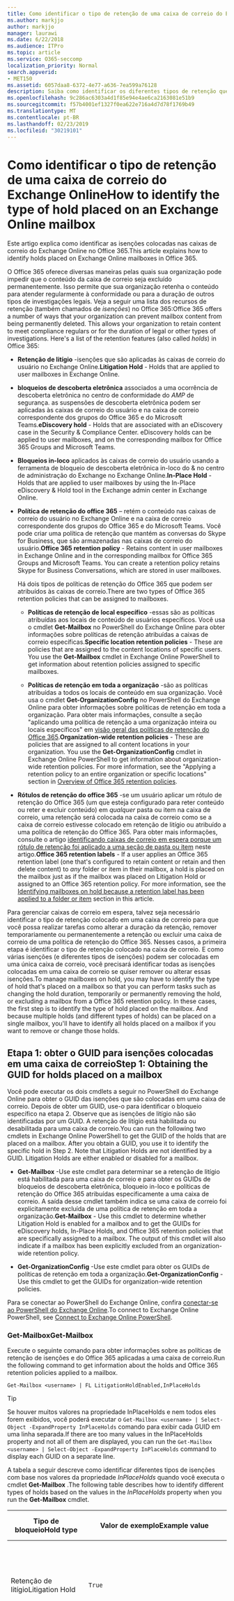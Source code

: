 ```yaml
---
title: Como identificar o tipo de retenção de uma caixa de correio do Exchange Online
ms.author: markjjo
author: markjjo
manager: laurawi
ms.date: 6/22/2018
ms.audience: ITPro
ms.topic: article
ms.service: O365-seccomp
localization_priority: Normal
search.appverid:
- MET150
ms.assetid: 6057daa8-6372-4e77-a636-7ea599a76128
description: Saiba como identificar os diferentes tipos de retenção que podem ser colocados em uma caixa de correio do Office 365. Esses tipos de isenções incluem retenção de litígio, bloqueios de descoberta eletrônica e políticas de retenção do Office 365. Você também pode determinar se um usuário foi excluído de uma política de retenção em toda a organização
ms.openlocfilehash: 9c286ac6303a4d1f85e94e4ae6ca2163081e51b9
ms.sourcegitcommit: f57b4001ef1327f0ea622e716a4d7d78f1769b49
ms.translationtype: MT
ms.contentlocale: pt-BR
ms.lasthandoff: 02/23/2019
ms.locfileid: "30219101"
---
```

# <a name="how-to-identify-the-type-of-hold-placed-on-an-exchange-online-mailbox"></a><span data-ttu-id="62c6f-105">Como identificar o tipo de retenção de uma caixa de correio do Exchange Online</span><span class="sxs-lookup"><span data-stu-id="62c6f-105">How to identify the type of hold placed on an Exchange Online mailbox</span></span>

<span data-ttu-id="62c6f-106">Este artigo explica como identificar as isenções colocadas nas caixas de correio do Exchange Online no Office 365.</span><span class="sxs-lookup"><span data-stu-id="62c6f-106">This article explains how to identify holds placed on Exchange Online mailboxes in Office 365.</span></span>

<span data-ttu-id="62c6f-p102">O Office 365 oferece diversas maneiras pelas quais sua organização pode impedir que o conteúdo da caixa de correio seja excluído permanentemente. Isso permite que sua organização retenha o conteúdo para atender regularmente à conformidade ou para a duração de outros tipos de investigações legais. Veja a seguir uma lista dos recursos de retenção (também chamados de *isenções*) no Office 365:</span><span class="sxs-lookup"><span data-stu-id="62c6f-p102">Office 365 offers a number of ways that your organization can prevent mailbox content from being permanently deleted. This allows your organization to retain content to meet compliance regulars or for the duration of legal or other types of investigations. Here's a list of the retention features (also called *holds*) in Office 365:</span></span>

- <span data-ttu-id="62c6f-110">**Retenção de litígio** -isenções que são aplicadas às caixas de correio do usuário no Exchange Online.</span><span class="sxs-lookup"><span data-stu-id="62c6f-110">**Litigation Hold** - Holds that are applied to user mailboxes in Exchange Online.</span></span>

- <span data-ttu-id="62c6f-p103">**bloqueios de descoberta eletrônica** associados a uma ocorrência de descoberta eletrônica no centro de conformidade do _AMP_ de segurança. as suspensões de descoberta eletrônica podem ser aplicadas às caixas de correio do usuário e na caixa de correio correspondente dos grupos do Office 365 e do Microsoft Teams.</span><span class="sxs-lookup"><span data-stu-id="62c6f-p103">**eDiscovery hold** - Holds that are associated with an eDiscovery case in the Security & Compliance Center. eDiscovery holds can be applied to user mailboxes, and on the corresponding mailbox for Office 365 Groups and Microsoft Teams.</span></span>

- <span data-ttu-id="62c6f-113">**Bloqueios in-loco** aplicados às caixas de correio do usuário usando a ferramenta de bloqueio de descoberta eletrônica in-loco do & no centro de administração do Exchange no Exchange Online.</span><span class="sxs-lookup"><span data-stu-id="62c6f-113">**In-Place Hold** - Holds that are applied to user mailboxes by using the In-Place eDiscovery & Hold tool in the Exchange admin center in Exchange Online.</span></span>

- <span data-ttu-id="62c6f-p104">**Política de retenção do office 365** – retém o conteúdo nas caixas de correio do usuário no Exchange Online e na caixa de correio correspondente dos grupos do Office 365 e do Microsoft Teams. Você pode criar uma política de retenção que mantém as conversas do Skype for Business, que são armazenadas nas caixas de correio do usuário.</span><span class="sxs-lookup"><span data-stu-id="62c6f-p104">**Office 365 retention policy** - Retains content in user mailboxes in Exchange Online and in the corresponding mailbox for Office 365 Groups and Microsoft Teams. You can create a retention policy retains Skype for Business Conversations, which are stored in user mailboxes.</span></span>

  <span data-ttu-id="62c6f-116">Há dois tipos de políticas de retenção do Office 365 que podem ser atribuídos às caixas de correio.</span><span class="sxs-lookup"><span data-stu-id="62c6f-116">There are two types of Office 365 retention policies that can be assigned to mailboxes.</span></span>

    - <span data-ttu-id="62c6f-p105">**Políticas de retenção de local específico** -essas são as políticas atribuídas aos locais de conteúdo de usuários específicos. Você usa o cmdlet **Get-Mailbox** no PowerShell do Exchange Online para obter informações sobre políticas de retenção atribuídas a caixas de correio específicas.</span><span class="sxs-lookup"><span data-stu-id="62c6f-p105">**Specific location retention policies** - These are policies that are assigned to the content locations of specific users. You use the **Get-Mailbox** cmdlet in Exchange Online PowerShell to get information about retention policies assigned to specific mailboxes.</span></span>

    - <span data-ttu-id="62c6f-p106">**Políticas de retenção em toda a organização** -são as políticas atribuídas a todos os locais de conteúdo em sua organização. Você usa o cmdlet **Get-OrganizationConfig** no PowerShell do Exchange Online para obter informações sobre políticas de retenção em toda a organização. Para obter mais informações, consulte a seção "aplicando uma política de retenção a uma organização inteira ou locais específicos" em [visão geral das políticas de retenção do Office 365](retention-policies.md#applying-a-retention-policy-to-an-entire-organization-or-specific-locations).</span><span class="sxs-lookup"><span data-stu-id="62c6f-p106">**Organization-wide retention policies** - These are policies that are assigned to all content locations in your organization. You use the **Get-OrganizationConfig** cmdlet in Exchange Online PowerShell to get information about organization-wide retention policies. For more information, see the "Applying a retention policy to an entire organization or specific locations" section in [Overview of Office 365 retention policies](retention-policies.md#applying-a-retention-policy-to-an-entire-organization-or-specific-locations).</span></span>

- <span data-ttu-id="62c6f-p107">**Rótulos de retenção do office 365** -se um usuário aplicar um rótulo de retenção do Office 365 (um que esteja configurado para reter conteúdo ou reter e excluir conteúdo) em *qualquer* pasta ou item na caixa de correio, uma retenção será colocada na caixa de correio como se a caixa de correio estivesse colocado em retenção de litígio ou atribuído a uma política de retenção do Office 365. Para obter mais informações, consulte o artigo [identificando caixas de correio em espera porque um rótulo de retenção foi aplicado a uma seção de pasta ou item](#identifying-mailboxes-on-hold-because-a-label-has-been-applied-to-a-folder-or-item) neste artigo.</span><span class="sxs-lookup"><span data-stu-id="62c6f-p107">**Office 365 retention labels** - If a user applies an Office 365 retention label (one that's configured to retain content or retain and then delete content) to *any* folder or item in their mailbox, a hold is placed on the mailbox just as if the mailbox was placed on Litigation Hold or assigned to an Office 365 retention policy. For more information, see the [Identifying mailboxes on hold because a retention label has been applied to a folder or item](#identifying-mailboxes-on-hold-because-a-label-has-been-applied-to-a-folder-or-item) section in this article.</span></span>

<span data-ttu-id="62c6f-p108">Para gerenciar caixas de correio em espera, talvez seja necessário identificar o tipo de retenção colocado em uma caixa de correio para que você possa realizar tarefas como alterar a duração da retenção, remover temporariamente ou permanentemente a retenção ou excluir uma caixa de correio de uma política de retenção do Office 365. Nesses casos, a primeira etapa é identificar o tipo de retenção colocado na caixa de correio. E como várias isenções (e diferentes tipos de isenções) podem ser colocadas em uma única caixa de correio, você precisará identificar todas as isenções colocadas em uma caixa de correio se quiser remover ou alterar essas isenções.</span><span class="sxs-lookup"><span data-stu-id="62c6f-p108">To manage mailboxes on hold, you may have to identify the type of hold that's placed on a mailbox so that you can perform tasks such as changing the hold duration, temporarily or permanently removing the hold, or excluding a mailbox from a Office 365 retention policy. In these cases, the first step is to identify the type of hold placed on the mailbox. And because multiple holds (and different types of holds) can be placed on a single mailbox, you'll have to identify all holds placed on a mailbox if you want to remove or change those holds.</span></span>

## <a name="step-1-obtaining-the-guid-for-holds-placed-on-a-mailbox"></a><span data-ttu-id="62c6f-127">Etapa 1: obter o GUID para isenções colocadas em uma caixa de correio</span><span class="sxs-lookup"><span data-stu-id="62c6f-127">Step 1: Obtaining the GUID for holds placed on a mailbox</span></span>

<span data-ttu-id="62c6f-p109">Você pode executar os dois cmdlets a seguir no PowerShell do Exchange Online para obter o GUID das isenções que são colocadas em uma caixa de correio. Depois de obter um GUID, use-o para identificar o bloqueio específico na etapa 2. Observe que as isenções de litígio não são identificadas por um GUID. A retenção de litígio está habilitada ou desabilitada para uma caixa de correio.</span><span class="sxs-lookup"><span data-stu-id="62c6f-p109">You can run the following two cmdlets in Exchange Online PowerShell to get the GUID of the holds that are placed on a mailbox. After you obtain a GUID, you use it to identify the specific hold in Step 2. Note that Litigation Holds are not identified by a GUID. Litigation Holds are either enabled or disabled for a mailbox.</span></span>

- <span data-ttu-id="62c6f-p110">**Get-Mailbox** -Use este cmdlet para determinar se a retenção de litígio está habilitada para uma caixa de correio e para obter os GUIDs de bloqueios de descoberta eletrônica, bloqueio in-loco e políticas de retenção do Office 365 atribuídas especificamente a uma caixa de correio. A saída desse cmdlet também indica se uma caixa de correio foi explicitamente excluída de uma política de retenção em toda a organização.</span><span class="sxs-lookup"><span data-stu-id="62c6f-p110">**Get-Mailbox** - Use this cmdlet to determine whether Litigation Hold is enabled for a mailbox and to get the GUIDs for eDiscovery holds, In-Place Holds, and Office 365 retention policies that are specifically assigned to a mailbox. The output of this cmdlet will also indicate if a mailbox has been explicitly excluded from an organization-wide retention policy.</span></span>

- <span data-ttu-id="62c6f-134">**Get-OrganizationConfig** -Use este cmdlet para obter os GUIDs de políticas de retenção em toda a organização.</span><span class="sxs-lookup"><span data-stu-id="62c6f-134">**Get-OrganizationConfig** - Use this cmdlet to get the GUIDs for organization-wide retention policies.</span></span>

<span data-ttu-id="62c6f-135">Para se conectar ao PowerShell do Exchange Online, confira [conectar-se ao PowerShell do Exchange Online](https://docs.microsoft.com/powershell/exchange/exchange-online/connect-to-exchange-online-powershell/connect-to-exchange-online-powershell?view=exchange-ps).</span><span class="sxs-lookup"><span data-stu-id="62c6f-135">To connect to Exchange Online PowerShell, see [Connect to Exchange Online PowerShell](https://docs.microsoft.com/powershell/exchange/exchange-online/connect-to-exchange-online-powershell/connect-to-exchange-online-powershell?view=exchange-ps).</span></span>

### <a name="get-mailbox"></a><span data-ttu-id="62c6f-136">Get-Mailbox</span><span class="sxs-lookup"><span data-stu-id="62c6f-136">Get-Mailbox</span></span>

<span data-ttu-id="62c6f-137">Execute o seguinte comando para obter informações sobre as políticas de retenção de isenções e do Office 365 aplicadas a uma caixa de correio.</span><span class="sxs-lookup"><span data-stu-id="62c6f-137">Run the following command to get information about the holds and Office 365 retention policies applied to a mailbox.</span></span>

```
Get-Mailbox <username> | FL LitigationHoldEnabled,InPlaceHolds
```

> [!TIP]
> <span data-ttu-id="62c6f-138">Se houver muitos valores na propriedade InPlaceHolds e nem todos eles forem exibidos, você poderá executar o `Get-Mailbox <username> | Select-Object -ExpandProperty InPlaceHolds` comando para exibir cada GUID em uma linha separada.</span><span class="sxs-lookup"><span data-stu-id="62c6f-138">If there are too many values in the InPlaceHolds property and not all of them are displayed, you can run the `Get-Mailbox <username> | Select-Object -ExpandProperty InPlaceHolds` command to display each GUID on a separate line.</span></span>

<span data-ttu-id="62c6f-139">A tabela a seguir descreve como identificar diferentes tipos de isenções com base nos valores da propriedade *InPlaceHolds* quando você executa o cmdlet **Get-Mailbox** .</span><span class="sxs-lookup"><span data-stu-id="62c6f-139">The following table describes how to identify different types of holds based on the values in the *InPlaceHolds* property when you run the **Get-Mailbox** cmdlet.</span></span>


|<span data-ttu-id="62c6f-140">Tipo de bloqueio</span><span class="sxs-lookup"><span data-stu-id="62c6f-140">Hold type</span></span>  |<span data-ttu-id="62c6f-141">Valor de exemplo</span><span class="sxs-lookup"><span data-stu-id="62c6f-141">Example value</span></span>  |<span data-ttu-id="62c6f-142">Como identificar a isenção</span><span class="sxs-lookup"><span data-stu-id="62c6f-142">How to identify the hold</span></span>  |
|---------|---------|---------|
|<span data-ttu-id="62c6f-143">Retenção de litígio</span><span class="sxs-lookup"><span data-stu-id="62c6f-143">Litigation Hold</span></span>     |    `True`     |     <span data-ttu-id="62c6f-144">A retenção de litígio está habilitada para uma caixa \*\* de correio se a propriedade `True`LitigationHoldEnabled estiver definida como.</span><span class="sxs-lookup"><span data-stu-id="62c6f-144">Litigation Hold is enabled for a mailbox if the *LitigationHoldEnabled* property is set to `True`.</span></span>    |
|<span data-ttu-id="62c6f-145">retenção de descoberta eletrônica</span><span class="sxs-lookup"><span data-stu-id="62c6f-145">eDiscovery hold</span></span>     |  `UniH7d895d48-7e23-4a8d-8346-533c3beac15d`       |   <span data-ttu-id="62c6f-p111">A *Propriedade InPlaceHolds* contém o GUID de qualquer isenção associada a uma ocorrência de descoberta eletrônica no centro de conformidade do _AMP_ de segurança. É possível dizer que esse é um bloqueio de descoberta eletrônica porque o GUID `UniH` começa com o prefixo (que denota uma retenção unificada).</span><span class="sxs-lookup"><span data-stu-id="62c6f-p111">The *InPlaceHolds property* contains the GUID of any hold associated with an eDiscovery case in the Security & Compliance Center. You can tell this is an eDiscovery hold because the GUID starts with the `UniH` prefix (which denotes a Unified Hold).</span></span>      |
|<span data-ttu-id="62c6f-148">Bloqueio In-loco</span><span class="sxs-lookup"><span data-stu-id="62c6f-148">In-Place Hold</span></span>     |     `c0ba3ce811b6432a8751430937152491` <br/> <span data-ttu-id="62c6f-149">ou</span><span class="sxs-lookup"><span data-stu-id="62c6f-149">or</span></span> <br/> `cld9c0a984ca74b457fbe4504bf7d3e00de`  |     <span data-ttu-id="62c6f-p112">A propriedade *InPlaceHolds* contém o GUID do bloqueio in-loco colocado na caixa de correio. Você pode dizer que isso é um bloqueio in-loco, pois o GUID não começa com um prefixo ou começa com o `cld` prefixo.</span><span class="sxs-lookup"><span data-stu-id="62c6f-p112">The *InPlaceHolds* property contains the GUID of the In-Place Hold that's placed on the mailbox. You can tell this is an In-Place Hold because the GUID either doesn't start with a prefix or it starts with the `cld` prefix.</span></span>     |
|<span data-ttu-id="62c6f-152">Política de retenção do Office 365 aplicada especificamente à caixa de correio</span><span class="sxs-lookup"><span data-stu-id="62c6f-152">Office 365 retention policy specifically applied to the mailbox</span></span>     |    `mbxcdbbb86ce60342489bff371876e7f224:1` <br/> <span data-ttu-id="62c6f-153">ou</span><span class="sxs-lookup"><span data-stu-id="62c6f-153">or</span></span> <br/> `skp127d7cf1076947929bf136b7a2a8c36f:3`     |     <span data-ttu-id="62c6f-p113">A propriedade InPlaceHolds contém GUIDs de qualquer política de retenção de local específica que é aplicada à caixa de correio. Você pode identificar as políticas de retenção porque o GUID começa `mbx` com o `skp` ou o prefixo. O `skp` prefixo indica que a política de retenção é aplicada às conversas do Skype for Business na caixa de correio do usuário.</span><span class="sxs-lookup"><span data-stu-id="62c6f-p113">The InPlaceHolds property contains GUIDs of any specific location retention policy that's applied to the mailbox. You can identify retention policies because the GUID starts with the `mbx` or the `skp` prefix. The `skp` prefix indicates that the retention policy is applied to Skype for Business conversations in the user's mailbox.</span></span>    |
|<span data-ttu-id="62c6f-157">Excluído de uma política de retenção do Office 365 em toda a organização</span><span class="sxs-lookup"><span data-stu-id="62c6f-157">Excluded from an organization-wide Office 365 retention policy</span></span>     |   `-mbxe9b52bf7ab3b46a286308ecb29624696`      |     <span data-ttu-id="62c6f-158">Se uma caixa de correio for excluída de uma política de retenção do Office 365 em toda a organização, o GUID da política de retenção para a qual a caixa de correio é excluída `-mbx` é exibida na propriedade InPlaceHolds e é identificado pelo prefixo.</span><span class="sxs-lookup"><span data-stu-id="62c6f-158">If a mailbox is excluded from an organization-wide Office 365 retention policy, the GUID for the retention policy the mailbox is excluded from is displayed in the InPlaceHolds property and is identified by the `-mbx` prefix.</span></span>    |

### <a name="get-organizationconfig"></a><span data-ttu-id="62c6f-159">Get-OrganizationConfig</span><span class="sxs-lookup"><span data-stu-id="62c6f-159">Get-OrganizationConfig</span></span>
<span data-ttu-id="62c6f-p114">Se a propriedade *InPlaceHolds* estiver vazia quando você executar o cmdlet **Get-Mailbox** , ainda poderá haver uma ou mais políticas de retenção do Office 365 em toda a organização aplicadas à caixa de correio. Execute o seguinte comando no PowerShell do Exchange Online para obter uma lista de GUIDs para as políticas de retenção do Office 365 em toda a organização.</span><span class="sxs-lookup"><span data-stu-id="62c6f-p114">If the *InPlaceHolds* property is empty when you run the **Get-Mailbox** cmdlet, there still may be one or more organization-wide Office 365 retention policies applied to the mailbox. Run the following command in Exchange Online PowerShell to get a list of GUIDs for organization-wide Office 365 retention policies.</span></span>

```
Get-OrganizationConfig | FL InPlaceHolds
```

> [!TIP]
> <span data-ttu-id="62c6f-162">Se houver muitos valores na propriedade InPlaceHolds e nem todos eles forem exibidos, você poderá executar o `Get-OrganizationConfig | Select-Object -ExpandProperty InPlaceHolds` comando para exibir cada GUID em uma linha separada.</span><span class="sxs-lookup"><span data-stu-id="62c6f-162">If there are too many values in the InPlaceHolds property and not all of them are displayed, you can run the `Get-OrganizationConfig | Select-Object -ExpandProperty InPlaceHolds` command to display each GUID on a separate line.</span></span>

<span data-ttu-id="62c6f-163">A tabela a seguir descreve os diferentes tipos de bloqueios de toda a organização e como identificar cada tipo com base nos GUIDs contidos na propriedade *InPlaceHolds* quando você executa o cmdlet **Get-OrganizationConfig** .</span><span class="sxs-lookup"><span data-stu-id="62c6f-163">The following table describes the different types of organization-wide holds and how to identify each type based on the GUIDs contained in *InPlaceHolds* property when you run the **Get-OrganizationConfig** cmdlet.</span></span>


|<span data-ttu-id="62c6f-164">Tipo de bloqueio</span><span class="sxs-lookup"><span data-stu-id="62c6f-164">Hold type</span></span>  |<span data-ttu-id="62c6f-165">Valor de exemplo</span><span class="sxs-lookup"><span data-stu-id="62c6f-165">Example value</span></span>  |<span data-ttu-id="62c6f-166">Descrição</span><span class="sxs-lookup"><span data-stu-id="62c6f-166">Description</span></span>  |
|---------|---------|---------|
|<span data-ttu-id="62c6f-167">Políticas de retenção do Office 365 aplicadas a caixas de correio do Exchange, pastas públicas do Exchange e chats do Microsoft Teams</span><span class="sxs-lookup"><span data-stu-id="62c6f-167">Office 365 retention policies applied to Exchange mailboxes, Exchange public folders, and Teams chats</span></span>    |      `mbx7cfb30345d454ac0a989ab3041051209:2`   |   <span data-ttu-id="62c6f-p115">Políticas de retenção em toda a organização aplicadas às caixas de correio do Exchange, pastas públicas do Exchange e chats do 1xN no Microsoft Teams são identificadas `mbx` por GUIDs que começam com o prefixo. Observe que os chat do 1xN são armazenados na caixa de correio dos participantes individuais do chat.</span><span class="sxs-lookup"><span data-stu-id="62c6f-p115">Organization-wide retention policies applied to Exchange mailboxes, Exchange public folders, and 1xN chats in Microsoft Teams are identified by GUIDs that start with the `mbx` prefix. Note that 1xN chats are stored in the mailbox of the individual chat participants.</span></span>      |
|<span data-ttu-id="62c6f-170">Política de retenção do Office 365 aplicada a grupos do Office 365 e mensagens de canal do teams</span><span class="sxs-lookup"><span data-stu-id="62c6f-170">Office 365 retention policy applied to Office 365 Groups and Teams channel messages</span></span>     |   `grp1a0a132ee8944501a4bb6a452ec31171:3`      |    <span data-ttu-id="62c6f-p116">Políticas de retenção em toda a organização aplicadas a grupos do Office 365 e mensagens de canal no Microsoft Teams são identificadas por `grp` GUIDs que começam com o prefixo. Observe que as mensagens do canal são armazenadas na caixa de correio de grupo associada a uma equipe da Microsoft.</span><span class="sxs-lookup"><span data-stu-id="62c6f-p116">Organization-wide retention policies applied to Office 365 groups and channel messages in Microsoft Teams are identified by GUIDs that start with the `grp` prefix. Note that channel messages are stored in the group mailbox that is associated with a Microsoft Team.</span></span>     |

<span data-ttu-id="62c6f-173">Para obter mais políticas de retenção de informações aplicadas ao Microsoft Teams, consulte a seção "local da equipe" [visão geral das políticas de retenção](retention-policies.md#applying-a-retention-policy-to-an-entire-organization-or-specific-locations).</span><span class="sxs-lookup"><span data-stu-id="62c6f-173">For more information retention policies applied to Microsoft Teams, see the "Teams location" section [Overview of retention policies](retention-policies.md#applying-a-retention-policy-to-an-entire-organization-or-specific-locations).</span></span>

### <a name="understanding-the-format-of-the-inplaceholds-value-for-retention-policies"></a><span data-ttu-id="62c6f-174">Noções básicas sobre o formato do valor InPlaceHolds para políticas de retenção</span><span class="sxs-lookup"><span data-stu-id="62c6f-174">Understanding the format of the InPlaceHolds value for retention policies</span></span>

<span data-ttu-id="62c6f-p117">Além do prefixo (MBX, SKP ou GRP) que identifica um item na propriedade InPlaceHolds como uma política de retenção do Office 365, o valor também contém um sufixo que identifica o tipo de ação de retenção que é configurado para a política. Por exemplo, o sufixo de ação é realçado em negrito nos seguintes exemplos:</span><span class="sxs-lookup"><span data-stu-id="62c6f-p117">In addition to the prefix (mbx, skp, or grp) that identifies an item in the InPlaceHolds property as an Office 365 retention policy, the value also contains a suffix that identifies the type of retention action that's configured for the policy. For example, the action suffix is highlighted in bold type in the following examples:</span></span>

   <span data-ttu-id="62c6f-177">`skp127d7cf1076947929bf136b7a2a8c36f`**: 1**</span><span class="sxs-lookup"><span data-stu-id="62c6f-177">`skp127d7cf1076947929bf136b7a2a8c36f`**:1**</span></span>

   <span data-ttu-id="62c6f-178">`mbx7cfb30345d454ac0a989ab3041051209`**: 2**</span><span class="sxs-lookup"><span data-stu-id="62c6f-178">`mbx7cfb30345d454ac0a989ab3041051209`**:2**</span></span>

   <span data-ttu-id="62c6f-179">`grp1a0a132ee8944501a4bb6a452ec31171`**: 3**</span><span class="sxs-lookup"><span data-stu-id="62c6f-179">`grp1a0a132ee8944501a4bb6a452ec31171`**:3**</span></span>

<span data-ttu-id="62c6f-180">A tabela a seguir define as três ações de retenção possíveis:</span><span class="sxs-lookup"><span data-stu-id="62c6f-180">The following table defines the three possible retention actions:</span></span>

|<span data-ttu-id="62c6f-181">Valor</span><span class="sxs-lookup"><span data-stu-id="62c6f-181">Value</span></span>  |<span data-ttu-id="62c6f-182">Descrição</span><span class="sxs-lookup"><span data-stu-id="62c6f-182">Description</span></span>  |
|---------|---------|
|<span data-ttu-id="62c6f-183">**1**</span><span class="sxs-lookup"><span data-stu-id="62c6f-183">**1**</span></span>     | <span data-ttu-id="62c6f-184">Indica que a política de retenção está configurada para excluir itens; a política não retém itens.</span><span class="sxs-lookup"><span data-stu-id="62c6f-184">Indicates the retention policy is configured to delete items; the policy doesn't retain items.</span></span>        |
|<span data-ttu-id="62c6f-185">**duas**</span><span class="sxs-lookup"><span data-stu-id="62c6f-185">**2**</span></span>    |    <span data-ttu-id="62c6f-186">Indica que a política de retenção está configurada para reter itens; a política não excluirá itens depois que o período de retenção expirar.</span><span class="sxs-lookup"><span data-stu-id="62c6f-186">Indicates the retention policy is configured to hold items; the policy doesn't delete items after the retention period expires.</span></span>     |
|<span data-ttu-id="62c6f-187">**3D**</span><span class="sxs-lookup"><span data-stu-id="62c6f-187">**3**</span></span>     |   <span data-ttu-id="62c6f-188">Indica que a política de retenção está configurada para reter itens e excluí-los depois que o período de retenção expira.</span><span class="sxs-lookup"><span data-stu-id="62c6f-188">Indicates the retention policy is configured to hold items and then delete them after the retention period expires.</span></span>      |

<span data-ttu-id="62c6f-189">Para obter mais informações sobre ações de retenção, consulte a seção "retendo conteúdo por um período específico de tempo" em [visão geral das políticas de retenção](retention-policies.md#retaining-content-for-a-specific-period-of-time).</span><span class="sxs-lookup"><span data-stu-id="62c6f-189">For more information about retention actions, see the "Retaining content for a specific period of time" section in [Overview of retention policies](retention-policies.md#retaining-content-for-a-specific-period-of-time).</span></span>
   
## <a name="step-2-using-the-guid-to-identify-the-hold"></a><span data-ttu-id="62c6f-190">Etapa 2: usar o GUID para identificar a retenção</span><span class="sxs-lookup"><span data-stu-id="62c6f-190">Step 2: Using the GUID to identify the hold</span></span>

<span data-ttu-id="62c6f-p118">Depois de obter o GUID de uma retenção aplicada a uma caixa de correio, a próxima etapa é usar esse GUID para identificar a isenção. As seções a seguir mostram como identificar o nome da retenção (e outras informações) usando o GUID de retenção.</span><span class="sxs-lookup"><span data-stu-id="62c6f-p118">After you obtain the GUID for a hold that is applied to a mailbox, the next step is to use that GUID to identify the hold. The following sections show how to identify the name of the hold (and other information) by using the hold GUID.</span></span>

### <a name="ediscovery-holds"></a><span data-ttu-id="62c6f-193">bloqueios de descoberta eletrônica</span><span class="sxs-lookup"><span data-stu-id="62c6f-193">eDiscovery holds</span></span>

<span data-ttu-id="62c6f-p119">Execute os seguintes comandos no Security & Compliance Center PowerShell para identificar uma retenção de descoberta eletrônica aplicada à caixa de correio. Use o GUID (não incluindo o prefixo UniH) para o bloqueio de descoberta eletrônica que você identificou na etapa 1. O primeiro comando cria uma variável que contém informações sobre a retenção; Essa variável é usada em outros comandos. O segundo comando exibe o nome da ocorrência de descoberta eletrônica à qual a retenção está associada. O terceiro comando exibe o nome da retenção e uma lista das caixas de correio às quais o bloqueio se aplica.</span><span class="sxs-lookup"><span data-stu-id="62c6f-p119">Run the following commands in Security & Compliance Center PowerShell to identify an eDiscovery hold that's applied to the mailbox. Use the GUID (not including the UniH prefix) for the eDiscovery hold that you identified in Step 1. The first command creates a variable that contains information about the hold; this variable is used in the other commands. The second command displays the name of the eDiscovery case the hold is associated with. The third command displays the name of the hold and a list of the mailboxes the hold applies to.</span></span>

```
$CaseHold = Get-CaseHoldPolicy <hold GUID without prefix>
```

```
Get-ComplianceCase $CaseHold.CaseId | FL Name
```

```
$CaseHold | FL Name,ExchangeLocation
```

<span data-ttu-id="62c6f-199">Para se conectar ao & de segurança do centro de conformidade do Windows, confira [conectar-se ao PowerShell do centro de conformidade do Office 365 Security &](https://docs.microsoft.com/powershell/exchange/office-365-scc/connect-to-scc-powershell/connect-to-scc-powershell?view=exchange-ps).</span><span class="sxs-lookup"><span data-stu-id="62c6f-199">To connect to Security & Compliance Center PowerShell, see  [Connect to Office 365 Security & Compliance Center PowerShell](https://docs.microsoft.com/powershell/exchange/office-365-scc/connect-to-scc-powershell/connect-to-scc-powershell?view=exchange-ps).</span></span>

### <a name="in-place-holds"></a><span data-ttu-id="62c6f-200">Bloqueio In-loco</span><span class="sxs-lookup"><span data-stu-id="62c6f-200">In-Place Holds</span></span>

<span data-ttu-id="62c6f-p120">Execute o seguinte comando no PowerShell do Exchange Online para identificar o bloqueio in-loco aplicado à caixa de correio. Use o GUID do bloqueio in-loco identificado na etapa 1. O comando exibe o nome da retenção e uma lista das caixas de correio às quais o bloqueio se aplica.</span><span class="sxs-lookup"><span data-stu-id="62c6f-p120">Run the following command in Exchange Online PowerShell to identify the In-Place Hold that's applied to the mailbox. Use the GUID for the In-Place Hold that you identified in Step 1. The command displays the name of the hold and a list of the mailboxes the hold applies to.</span></span>

```
Get-MailboxSearch -InPlaceHoldIdentity <hold GUID> | FL Name,SourceMailboxes
```
<span data-ttu-id="62c6f-204">Observe que, se o GUID do bloqueio in-loco começar com o `cld` prefixo, certifique-se de incluir o prefixo ao executar o comando anterior.</span><span class="sxs-lookup"><span data-stu-id="62c6f-204">Note that if the GUID for the In-Place Hold starts with the `cld` prefix, be sure to include the prefix when running the previous command.</span></span>

### <a name="office-365-retention-policies"></a><span data-ttu-id="62c6f-205">Políticas de retenção do Office 365</span><span class="sxs-lookup"><span data-stu-id="62c6f-205">Office 365 retention policies</span></span>

<span data-ttu-id="62c6f-p121">Execute o seguinte comando no & de segurança do centro de conformidade do Microsoft PowerShell para identificar a política de retenção do Office 365 (local de toda a organização ou específica) que é aplicada à caixa de correio. Use o GUID (sem incluir o prefixo MBX, SKP ou GRP ou o sufixo de ação) identificado na etapa 1.</span><span class="sxs-lookup"><span data-stu-id="62c6f-p121">Run the following command in Security & Compliance Center PowerShell to identity the Office 365 retention policy (organization-wide or specific location) that's applied to the mailbox. Use the GUID (not including the mbx, skp, or grp prefix or the action suffix) that you identified in Step 1.</span></span>

```
Get-RetentionCompliancePolicy <hold GUID without prefix or suffix> -DistributionDetail  | FL Name,*Location
```

## <a name="identifying-mailboxes-on-hold-because-a-retention-label-has-been-applied-to-a-folder-or-item"></a><span data-ttu-id="62c6f-208">Identificando caixas de correio em espera porque um rótulo de retenção foi aplicado a uma pasta ou item</span><span class="sxs-lookup"><span data-stu-id="62c6f-208">Identifying mailboxes on hold because a retention label has been applied to a folder or item</span></span>

<span data-ttu-id="62c6f-p122">Sempre que um usuário aplica um rótulo de retenção que é configurado para reter conteúdo ou reter e, em seguida, excluir conteúdo para qualquer pasta ou item em suas caixas de correio, a propriedade de caixa de correio *ComplianceTagHoldApplied* é definida como **true**. Quando isso acontece, a caixa de correio é considerada em espera, assim como se foi feita em retenção de litígio ou atribuída a uma política de retenção do Office 365. Quando a propriedade *ComplianceTagHoldApplied* é definida como **true**, as seguintes coisas podem ocorrer:</span><span class="sxs-lookup"><span data-stu-id="62c6f-p122">Whenever a user applies a retention label that's configured to retain content or retain and then delete content to any folder or item in their mailbox, the *ComplianceTagHoldApplied* mailbox property is set to **True**. When this happens, the mailbox is considered to be on hold, just as if it was placed on Litigation Hold or assigned to an Office 365 retention policy. When the *ComplianceTagHoldApplied* property is set to **True**, the following things may occur:</span></span>

- <span data-ttu-id="62c6f-212">Se a caixa de correio ou a conta de usuário do Office 365 do usuário for excluída, a caixa de correio se tornará uma [caixa de correio inativa](inactive-mailboxes-in-office-365.md).</span><span class="sxs-lookup"><span data-stu-id="62c6f-212">If the mailbox or the user's Office 365 user account is deleted, the mailbox becomes an [inactive mailbox](inactive-mailboxes-in-office-365.md).</span></span>
- <span data-ttu-id="62c6f-213">Você não poderá desabilitar a caixa de correio (a caixa de correio principal ou a caixa de correio de arquivo morto, se ela estiver habilitada).</span><span class="sxs-lookup"><span data-stu-id="62c6f-213">You won't be able to disable the mailbox (either the primary mailbox or the archive mailbox, if it's enabled).</span></span>
- <span data-ttu-id="62c6f-p123">Os itens na caixa de correio podem ser mantidos mais tempo do que o esperado. Isso ocorre porque a caixa de correio está em espera e, portanto, nenhum item será excluído permanentemente (limpo).</span><span class="sxs-lookup"><span data-stu-id="62c6f-p123">Items in the mailbox may be retained longer than expected. This is because the mailbox is on hold and therefore no items will be permanently deleted (purged).</span></span>

<span data-ttu-id="62c6f-216">Para exibir o valor da propriedade *ComplianceTagHoldApplied* , execute o seguinte comando no PowerShell do Exchange Online:</span><span class="sxs-lookup"><span data-stu-id="62c6f-216">To view the value of the *ComplianceTagHoldApplied* property, run the following command in Exchange Online PowerShell:</span></span>

```
Get-Mailbox <username> |FL ComplianceTagHoldApplied
```

<span data-ttu-id="62c6f-217">Para obter mais informações sobre rótulos de retenção, consulte [visão geral dos rótulos de retenção do Office 365](labels.md).</span><span class="sxs-lookup"><span data-stu-id="62c6f-217">For more information about retention labels, see [Overview of Office 365 retention labels](labels.md).</span></span>

## <a name="managing-mailboxes-on-delay-hold"></a><span data-ttu-id="62c6f-218">Gerenciando caixas de correio em espera de atraso</span><span class="sxs-lookup"><span data-stu-id="62c6f-218">Managing mailboxes on delay hold</span></span>

<span data-ttu-id="62c6f-p124">Após qualquer tipo de retenção ser removido de uma caixa de correio, o valor da propriedade de caixa de correio *DelayHoldApplied* é definido como **true**. Isso ocorre na próxima vez que o assistente de pasta gerenciada processa a caixa de correio e detecta que uma retenção foi removida. Isso é chamado de espera de *atraso* e significa que a remoção real da retenção está atrasada por 30 dias para evitar que os dados sejam excluídos permanentemente (removidos) da caixa de correio. Isso dá aos administradores uma oportunidade de Pesquisar ou recuperar itens de caixa de correio que serão removidos após a retenção ser realmente removida. Quando um atraso de espera é colocado na caixa de correio, a caixa de correio ainda é considerada em espera por uma duração ilimitada, como se a caixa de correio estivesse em retenção de litígio. Após 30 dias, o atraso esperado expira e o Office 365 tentará automaticamente remover o atraso de espera (definindo a propriedade *DelayHoldApplied* como **false**) para que a retenção seja realmente removida. Após a propriedade *DelayHoldApplied* como **false**, os itens marcados para remoção serão removidos na próxima vez que a caixa de correio for processada pelo assistente de pasta gerenciada.</span><span class="sxs-lookup"><span data-stu-id="62c6f-p124">After any type of hold is removed from a mailbox, the value of the *DelayHoldApplied* mailbox property is set to **True**. This occurs the next time the Managed Folder Assistant processes the mailbox and detects that a hold has been removed. This is called a *delay hold* and means that the actual removal of the hold is delayed for 30 days to prevent data from being permanently deleted (purged) from the mailbox. This gives admins an opportunity to search for or recover mailbox items that will be purged after the hold is actually removed. When a delay hold is placed on the mailbox, the mailbox is still considered to be on hold for an unlimited duration, as if the mailbox was on Litigation Hold. After 30 days, the delay hold expires, and Office 365 will automatically attempt to remove the delay hold (by setting the *DelayHoldApplied* property to **False**) so that the hold will be actually removed. After the *DelayHoldApplied* property to **False**, items that are marked for removal will be purged the next time the mailbox is processed by the Managed Folder Assistant.</span></span>

<span data-ttu-id="62c6f-226">Para exibir o valor da propriedade *DelayHoldApplied* de uma caixa de correio, execute o seguinte comando no PowerShell do Exchange Online.</span><span class="sxs-lookup"><span data-stu-id="62c6f-226">To view the value for the *DelayHoldApplied* property for a mailbox, run the following command in Exchange Online PowerShell.</span></span>

```
Get-Mailbox <username> | FL DelayHoldApplied
```

<span data-ttu-id="62c6f-227">Para remover o atraso antes da expiração, você pode executar o seguinte comando no PowerShell do Exchange Online:</span><span class="sxs-lookup"><span data-stu-id="62c6f-227">To remove the delay hold before it expires, you can run the following command in Exchange Online PowerShell:</span></span> 
 
```
Set-Mailbox <username> -RemoveDelayHoldApplied
```
<span data-ttu-id="62c6f-228">Observe que você deve receber a função de retenção legal no Exchange Online para usar o parâmetro *RemoveDelayHoldApplied*</span><span class="sxs-lookup"><span data-stu-id="62c6f-228">Note that you must be assigned the Legal Hold role in Exchange Online to use the *RemoveDelayHoldApplied* parameter</span></span> 

<span data-ttu-id="62c6f-229">Para remover o atraso de espera em uma caixa de correio inativa, execute o seguinte comando no PowerShell do Exchange Online:</span><span class="sxs-lookup"><span data-stu-id="62c6f-229">To remove the delay hold on an inactive mailbox, run the following command in Exchange Online PowerShell:</span></span>

```
Set-Mailbox <DN or Exchange GUID> -InactiveMailbox -RemoveDelayHoldApplied
```

> [!TIP]
> <span data-ttu-id="62c6f-p125">A melhor maneira de especificar uma caixa de correio inativa no comando anterior é usar seu nome distinto ou valor de GUID do Exchange. O uso de um desses valores ajuda a evitar a especificação acidental da caixa de correio errada.</span><span class="sxs-lookup"><span data-stu-id="62c6f-p125">The best way to specify an inactive mailbox in the previous command is to use its Distinguished Name or Exchange GUID value. Using one of these values helps prevent accidentally specifying the wrong mailbox.</span></span> 

## <a name="next-steps"></a><span data-ttu-id="62c6f-232">Próximas etapas</span><span class="sxs-lookup"><span data-stu-id="62c6f-232">Next steps</span></span>

<span data-ttu-id="62c6f-p126">Após identificar as isenções aplicadas a uma caixa de correio, você pode executar tarefas como alterar a duração da retenção, remover temporariamente ou permanentemente a retenção ou, no caso das políticas de retenção do Office 365, excluindo uma caixa de correio inativa da política. Para obter mais informações sobre a execução de tarefas relacionadas a isenções, consulte um dos seguintes tópicos:</span><span class="sxs-lookup"><span data-stu-id="62c6f-p126">After you identify the holds that are applied to a mailbox, you can perform tasks such as changing the duration of the hold, temporarily or permanently removing the hold, or in the case of Office 365 retention policies, excluding an inactive mailbox from the policy. For more information about performing tasks related to holds, see the one of the following topics:</span></span>

- <span data-ttu-id="62c6f-p127">Execute o comando [set-RetentionCompliancePolicy- \<AddExchangeLocationException User mailbox>](https://docs.microsoft.com/powershell/module/exchange/policy-and-compliance-retention/Set-RetentionCompliancePolicy?view=exchange-ps) no PowerShell do centro de conformidade do & de segurança para excluir uma caixa de correio de uma política de retenção do Office 365 em toda a organização. Observe que esse comando só pode ser usado para políticas de retenção onde o valor da propriedade *ExchangeLocation* é `All`igual a.</span><span class="sxs-lookup"><span data-stu-id="62c6f-p127">Run the [Set-RetentionCompliancePolicy -AddExchangeLocationException \<user mailbox>](https://docs.microsoft.com/powershell/module/exchange/policy-and-compliance-retention/Set-RetentionCompliancePolicy?view=exchange-ps) command in Security & Compliance Center PowerShell to exclude a mailbox from an organization-wide Office 365 retention policy. Note that this command can only be used for retention policies where the value for the *ExchangeLocation* property equals `All`.</span></span>

- <span data-ttu-id="62c6f-237">Execute o [GUID de retenção Set- \<Mailbox-ExcludeFromOrgHolds sem prefixo ou comando suffix>](https://docs.microsoft.com/powershell/module/exchange/mailboxes/set-mailbox?view=exchange-ps) no PowerShell do Exchange Online para excluir uma caixa de correio inativa de uma política de retenção do Office 365 em toda a organização.</span><span class="sxs-lookup"><span data-stu-id="62c6f-237">Run the [Set-Mailbox -ExcludeFromOrgHolds \<hold GUID without prefix or suffix>](https://docs.microsoft.com/powershell/module/exchange/mailboxes/set-mailbox?view=exchange-ps) command in Exchange Online PowerShell to exclude an inactive mailbox from an organization-wide Office 365 retention policy.</span></span>

- [<span data-ttu-id="62c6f-238">Alterar a duração da retenção para uma caixa de correio inativa no Office 365</span><span class="sxs-lookup"><span data-stu-id="62c6f-238">Change the hold duration for an inactive mailbox in Office 365</span></span>](change-the-hold-duration-for-an-inactive-mailbox.md)

- [<span data-ttu-id="62c6f-239">Excluir uma caixa de correio inativa no Office 365</span><span class="sxs-lookup"><span data-stu-id="62c6f-239">Delete an inactive mailbox in Office 365</span></span>](delete-an-inactive-mailbox.md)

- [<span data-ttu-id="62c6f-240">Excluir itens na pasta de Itens recuperáveis de caixas de correio baseadas em nuvem em retenção</span><span class="sxs-lookup"><span data-stu-id="62c6f-240">Delete items in the Recoverable Items folder of cloud-based mailboxes on hold</span></span>](delete-items-in-the-recoverable-items-folder-of-mailboxes-on-hold.md)
